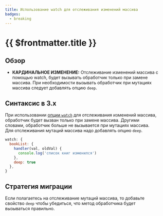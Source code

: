 ```yaml
---
title: Использование watch для отслеживания изменений массива
badges:
  - breaking
---
```


# {{ $frontmatter.title }} <MigrationBadges :badges="$frontmatter.badges" />

## Обзор

- **КАРДИНАЛЬНОЕ ИЗМЕНЕНИЕ:** Отслеживание изменений массива с помощью watch, будет вызывать обработчик только при замене массива. При необходимости вызывать обработчик при мутациях массива следует добавлять опцию `deep`.

## Синтаксис в 3.x

При использовании [опции `watch`](../../api/options-data.md#watch) для отслеживания изменений массива, обработчик будет вызван только при замене массива. Другими словами, обработчик больше не вызывается при мутациях массива. Для отслеживания мутаций массива надо добавлять опцию `deep`.

```js
watch: {
  bookList: {
    handler(val, oldVal) {
      console.log('список книг изменился')
    },
    deep: true
  },
}
```

## Стратегия миграции

Если полагаетесь на отслеживание мутаций массива, то добавьте свойство `deep` чтобы убедиться, что метод обработчика будет вызываться правильно.
